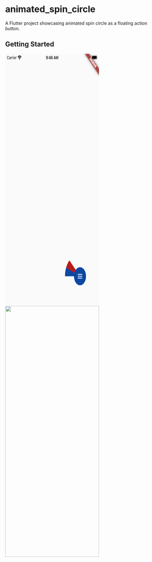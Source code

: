 # animated_spin_circle

A Flutter project showcasing animated spin circle as a floating action button.

## Getting Started

<img src="https://github.com/jaishiva/animated_spin_circle/blob/master/Simulator%20Screen%20Shot%20-%20iPhone%20SE%20(2nd%20generation)%20-%202020-09-22%20at%2009.46.18.png" width="300" height="800">

<img src="https://raw.githubusercontent.com/jaishiva/animated_spin_circle/master/Screen%20Recording%202020-09-22%20at%209.56.47%20AM.mov?" width="300" height="800">
